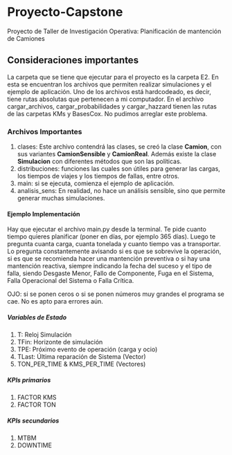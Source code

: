 # Proyecto-Capstone
Proyecto de Taller de Investigación Operativa: Planificación de mantención de Camiones

## Consideraciones importantes
La carpeta que se tiene que ejecutar para el proyecto es la carpeta E2. En esta se encuentran los archivos que permiten realizar simulaciones y el ejemplo de aplicación.
Uno de los archivos está hardcodeado, es decir, tiene rutas absolutas que pertenecen a mi computador. En el archivo cargar_archivos, cargar_probabilidades y cargar_hazzard tienen las rutas de las carpetas KMs y BasesCox. No pudimos arreglar este problema.

### Archivos Importantes
1) clases: Este archivo contendrá las clases, se creó la clase __Camion__, con sus variantes __CamionSensible__ y __CamionReal__. Además existe la clase __Simulacion__ con diferentes métodos que son las políticas.
2) distribuciones: funciones las cuales son útiles para generar las cargas, los tiempos de viajes y los tiempos de fallas, entre otros.
3) main: si se ejecuta, comienza el ejemplo de aplicación.
4) analisis_sens: En realidad, no hace un análisis sensible, sino que permite generar muchas simulaciones.

#### Ejemplo Implementación
Hay que ejecutar el archivo main.py desde la terminal. Te pide cuanto tiempo quieres planificar (poner en días, por ejemplo 365 días).
Luego te pregunta cuanta carga, cuanta tonelada y cuanto tiempo vas a transportar. Lo pregunta constantemente avisando si es que se sobrevive la operación, si es que se recomienda hacer una mantención preventiva o si hay una mantención reactiva, siempre indicando la fecha del suceso y el tipo de falla, siendo Desgaste Menor, Fallo de Componente, Fuga en el Sistema, Falla Operacional del Sistema o Falla Crítica.

OJO: si se ponen ceros o si se ponen números muy grandes el programa se cae. No es apto para errores aún. 

##### Variables de Estado
1. T: Reloj Simulación
2. TFin: Horizonte de simulación
3. TPE: Próximo evento de operación (carga y ocio)
4. TLast: Última reparación de Sistema (Vector)
5. TON_PER_TIME & KMS_PER_TIME (Vectores)

##### KPIs primarios
1. FACTOR KMS
2. FACTOR TON

##### KPIs secundarios
1. MTBM
2. DOWNTIME
